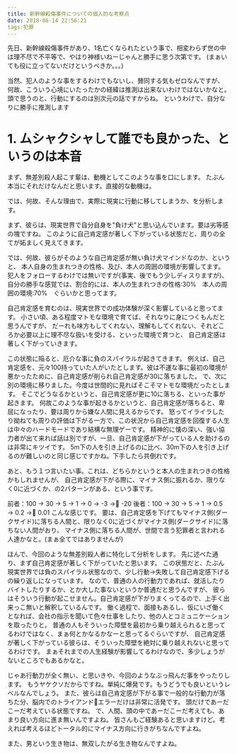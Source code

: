```yaml
---
title: 新幹線殺傷事件についての個人的な考察点
date: 2018-06-14 22:56:21
tags:犯罪
---
```


先日、新幹線殺傷事件があり、1名亡くなられたという事で、相変わらず世の中は理不尽で不平等で、やはり神様いねーじゃんと勝手に思う次第です。
(まぁいても役に立ってないだけというべきか。。。)

当然、犯人のような事をするわけでもないし、賛同する気もゼロなんですが、
何故、こういう心境にいたったかの経緯は推測は出来ないわけではないかなと。
頭で思うのと、行動にするのは別次元の話ですからね。
というわけで、自分なりに勝手に推測します

<!-- more -->
# 1. ムシャクシャして誰でも良かった、というのは本音
まず、無差別殺人起こす輩は、動機としてこのような事を口にします。
たぶん本当にそれだけなんだと思います。直接的な動機は。

では、何故、そんな理由で、実際に現実に行動に移してしまうか、を分析します。

まず、彼らは、現実世界で自分自身を"負け犬"と思い込んでいます。要は劣等感の塊ですね。
このように自己肯定感が著しく下がっている状態だと、周りの全てが妬ましく見えてきます。

では、何故、彼らがそのような自己肯定感が無い負け犬マインドなのか、というと、
本人自身の生まれつきの性格、及び、本人の周囲の環境が影響してます。
犯人をフォローするわけでは無いですが(事実、後でもう少しディスりますが)、
自分の勝手な感覚では、割合的には、本人の生まれつきの性格:30%　本人の周囲の環境:70%　ぐらいかと思ってます。

自己肯定感を育むのは、現実世界での成功体験が深く影響していると思ってます。
小さい頃、ある程度マトモな環境で育てば、それなりに身につくもんだと思うんですが、
だーれも味方もしてくれない、理解もしてくれない、それどころか必要以上に理不尽な扱いを受ける、といった環境で育つと、
自己肯定感は著しく下がっていきます。

この状態に陥ると、厄介な事に負のスパイラルが起きてきます。
例えば、自己肯定感を、元々100持っていた人がいたとします。彼は不運な事に最初の環境が悪かったために、自己肯定感が削られ自己肯定感が30に落ちました。
で、次に別の環境に移りました。今度は世間的に見ればそこそマトモな環境だったとします。
そこでどうなるかというと、自己肯定感が更に10に落ちる、といった事が起きます。
何故このような事が起きるかというと、自己肯定感が落ちると、卑屈になったり、要は周りから嫌な人間に見えるからです。
怒ってイライラしたり拗ねても周りの評価は下がる一方で、この状況から自己肯定感を回復する人生は中々のハードモードであり結構な無理ゲーです。
精神的に懐の深い、強い協力者が出て来れば話は別ですが、一旦、自己肯定感が下がっている人を助けるのは非常にキツイです。
5m下の人を引き上げるのに比べ、30m下の人を引き上げるのが難しいのと同じ感じですかね。下手したら共倒れです。

あと、もう１つ言いたい事。これは、どちらかというと本人の生まれつきの性格かもしれませんが、
自己肯定感が下がる際に、マイナス側に振れるか、限りなく0に近づくか、の2パターンがある、という事です。

前者：100 → 30 → 5 → 1 → 0 → -3 → -20
後者：100 → 30 → 5 → 1 → 0.5 → 0.2 → 0.01
こんな感じです。
要は、自己肯定感を下げてもマイナス側(ダークサイド)に落ちる人間と、限りなく0に近づくがマイナス側(ダークサイド)に落ちない人間がおり、
マイナス側に落ちる人間が、世間で言う犯罪者と言われる人達かなと。(まぁ全てではありませんが)

ほんで、今回のような無差別殺人者に特化して分析をします。
先に述べた通り、まず自己肯定感が著しく下がっていたと思います。
この状態だと、たぶん現実世界では負のスパイラル状態なので、少し行動→失敗して自己肯定感下げるの繰り返しになっています。
なので、普通の人の行動力であれば、就活したりバイトしたりするか、とか大した事ないというか普通だと思うんですが、
彼らはそういう行動が起こせません。自己肯定感が下がりまくってるので、上手く出来っこ無いと解釈しているんです。
働く過程で、面接もあるし、仮にいざ働くとなれば、会社の指示を聞いて色々仕事をしたり、他の人とコミュニケーションを取ったりと。
普通の人もそういった障壁を最初から乗り越えられると思ってるわけではなく、まぁ何とかなるかなーと思ってるぐらいですが、
自己肯定感が著しく下がっている彼らは、そういった障壁を絶対に乗り越えれないと思ってるわけです。
まぁそれまでの人生経験が影響してるわけなので、多少しょうがないところでもあるかなと。

じゃあ行動力が全く無い、と思いきや、今回のようなぶっ飛んだ事をやったりします。
もうヤケクソだからですね。単純に爆発です。もうどうでも良いというレベルなんでしょう。
また、彼らは自己肯定感が下がる事で一般的な行動力が落ちた分、脳内でのトライアンドエラーだけは非常に活発です。
頭だけであーだこーだ考えている状態ですね。
で、人間、頭の中であーだこーだ考えても、あまり良い方向に進ま無いんですよね。
皆さんもご経験あると思いますけど。考えれば考えるほどトータル的にマイナス方向に行きがちなんですよね。





















また、男という生き物は、無双したがる生き物なんですよね。
